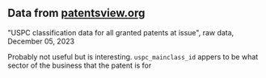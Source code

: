 ## Data from [patentsview.org](https://patentsview.org/download/data-download-tables)
"USPC classification data for all granted patents at issue", raw data, December 05, 2023

Probably not useful but is interesting.  `uspc_mainclass_id` appers to be what sector of the business that the patent is for
